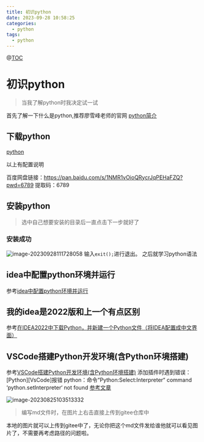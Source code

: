 ```yaml
---
title: 初识python
date: 2023-09-28 10:58:25
categories:
  - python
tags:
  - python
---
```



@[TOC](初识python)

#  初识python

> 当我了解python时我决定试一试
>
首先了解一下什么是python,推荐廖雪峰老师的官网
[python简介](https://www.liaoxuefeng.com/wiki/1016959663602400)

##  下载python

[python](https://mp.weixin.qq.com/s/4UB_23WcG0agOH7lwdmc3g)

以上有配置说明

百度网盘链接：https://pan.baidu.com/s/1NMR1vOioQRycrJqPEHaFZQ?pwd=6789
提取码：6789


##  安装python

> 选中自己想要安装的目录后一直点击下一步就好了

###  安装成功

![image-20230928111728058](https://huang-ruifang.gitee.io/pic-go/public/python/20230928112517.png)
输入`exit();`进行退出。
之后就学习python语法

## idea中配置python环境并运行
参考[idea中配置python环境并运行](https://blog.csdn.net/zl18603543572/article/details/122260908)
## 我的idea是2022版和上一个有点区别
参考[在IDEA2022中下载Python，并新建一个Python文件（将IDEA配置成中文界面）](https://blog.csdn.net/qq_52674444/article/details/125611085)

## VSCode搭建Python开发环境(含Python环境搭建)
参考[VSCode搭建Python开发环境(含Python环境搭建)](https://blog.csdn.net/zl18603543572/article/details/122260908)
添加插件时遇到错误：
[Python][VsCode]报错 python：命令“Python:Select:Interpreter“ command ‘python.setInterpreter‘ not found
[参考文章](https://blog.csdn.net/m0_56738500/article/details/127144144)
















![image-20230825103513332](https://huang-ruifang.gitee.io/pic-go/public/csdn/image-20230825103513332.png)

> 编写md文件时，在图片上右击直接上传到gitee仓库中

本地的图片就可以上传到gitee中了，无论你把这个md文件发给谁他就可以看见图片了，不需要再考虑路径的问题啦。
